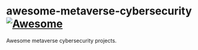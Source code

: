 # awesome-metaverse-cybersecurity [![Awesome](https://awesome.re/badge-flat2.svg)](https://awesome.re)
Awesome metaverse cybersecurity projects.
